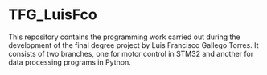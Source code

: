 # TFG_LuisFco

This repository contains the programming work carried out during the development of the final degree project by Luis Francisco Gallego Torres. It consists of two branches, one for motor control in STM32 and another for data processing programs in Python.
